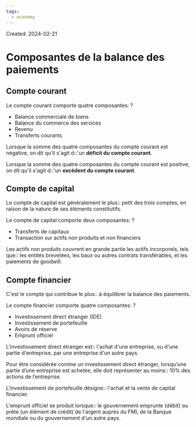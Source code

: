 ```yaml
---
tags:
  - economy
---
```

Created: 2024-02-21

# Composantes de la balance des paiements

## Compte courant

Le compte courant comporte quatre composantes:
?
- Balance commerciale de biens
- Balance du commerce des services
- Revenu
- Transferts courants
<!--SR:!2024-04-10,7,145-->

Lorsque la somme des quatre composantes du compte courant est négative, on dit qu'il s'agit d::'un **déficit du compte courant**.
<!--SR:!2024-05-01,41,260-->

Lorsque la somme des quatre composantes du compte courant est positive, on dit qu'il s'agit d::'un **excédent du compte courant**.
<!--SR:!2024-04-15,29,230-->

## Compte de capital

Le compte de capital est généralement le plus:: petit des trois comptes, en raison de la nature de ses éléments constitutifs.
<!--SR:!2024-04-16,29,230-->

Le compte de capital comporte deux composantes:
?
- Transferts de capitaux
- Transaction sur actifs non produits et non financiers
<!--SR:!2024-05-07,37,210-->

Les actifs non produits couvrent en grande partie les actifs incorporels, tels que:: les entités brevetées, les baux ou autres contrats transférables, et les paiements de goodwill.
<!--SR:!2024-04-18,31,230-->
## Compte financier

C'est le compte qui contribue le plus:: à équilibrer la balance des paiements.
<!--SR:!2024-05-30,59,250-->

Le compte financier comporte quatre composantes:
?
- Investissement direct étranger (IDE)
- Investissement de portefeuille
- Avoirs de réserve
- Emprunt officiel
<!--SR:!2024-04-19,33,245-->


L'investissement direct étranger est:: l'achat d'une entreprise, ou d'une partie d'entreprise, par une entreprise d'un autre pays.
<!--SR:!2024-04-09,8,205-->

Pour être considérée comme un investissement direct étranger, lorsqu’une partie d’une entreprise est achetée, elle doit représenter au moins:: 10% des actions de l’entreprise.
<!--SR:!2024-04-15,37,290-->

L'investissement de portefeuille désigne:: l'achat et la vente de capital financier.
<!--SR:!2024-04-14,11,150-->

L'emprunt officiel se produit lorsque:: le gouvernement emprunte (débit) ou prête (un élément de crédit) de l'argent auprès du FMI, de la Banque mondiale ou du gouvernement d'un autre pays.
<!--SR:!2024-04-20,32,240-->